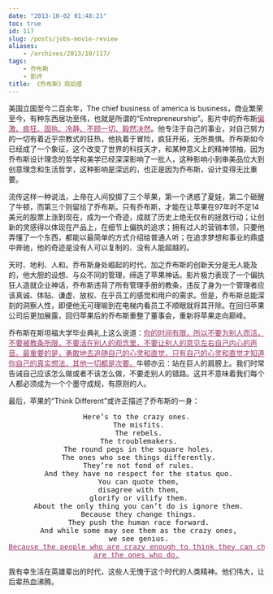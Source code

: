 ```yaml
---
date: "2013-10-02 01:48:21"
toc: true
id: 117
slug: /posts/jobs-movie-review
aliases:
    - /archives/2013/10/117/
tags:
    - 乔布斯
    - 影评
title: 《乔布斯》观后感
---
```


美国立国至今二百余年，The chief business of america is business，商业繁荣至今，有种东西居功至伟，也就是所谓的“Entrepreneurship”。影片中的乔布斯<span style="text-decoration: underline;"><span style="color: #993366; text-decoration: underline;">偏激、疯狂、固执、冷静、不顾一切、毅然决然</span></span>。他专注于自己的事业，对自己努力的一切有着近乎宗教式的狂热，他执着于冒险，疯狂开拓，无所畏惧。乔布斯如今已经成了一个象征，这个改变了世界的科技天才，和某种意义上的精神领袖，因为乔布斯设计理念的哲学和美学已经深深影响了一批人，这种影响小到审美品位大到创意理念和生活哲学，这种影响是深远的，也正是因为乔布斯，设计变得无比重要。

<!-- more -->

流传这样一种说法，上帝在人间投掷了三个苹果，第一个诱惑了夏娃，第二个砸醒了牛顿，而第三个则留给了乔布斯。只有乔布斯，才能在让苹果在97年时不足14美元的股票上涨到现在，成为一个奇迹，成就了历史上绝无仅有的拯救行动；让创新的灵感得以体现在产品上，在细节上偏执的追求；拥有过人的营销本领，只要他弄懂了一个东西，都能以最简单的方式介绍给普通人听；在追求梦想和事业的鼎盛中奔驰，他的奇迹是没有人可以复制的、没有人能超越的。

天时、地利、人和。乔布斯身处崛起的时代，加之乔布斯的创新天分是无人能及的，他大胆的设想、与众不同的管理，缔造了苹果神话。影片极力表现了一个偏执狂人造就企业神话，乔布斯违背了所有管理手册的教条，违反了身为一个管理者应该真诚、体贴、谦虚、放权、在乎员工的感觉和用户的需求。但是，乔布斯总能深刻的洞察人性，即便他无可理喻到在电梯内看员工不顺眼就将其开除。在回归苹果公司后更加展露，回归苹果后的乔布斯重整了董事会，重新将苹果走向巅峰。

乔布斯在斯坦福大学毕业典礼上这么说道：<span style="text-decoration: underline;"><span style="color: #993366; text-decoration: underline;">你的时间有限，所以不要为别人而活，不要被教条所限，不要活在别人的观念里，不要让别人的意见左右自己内心的声音。最重要的是，勇敢地去追随自己的心灵和直觉，只有自己的心灵和直觉才知道你自己的真实想法，其他一切都是次要。</span></span>牛顿亦云：站在巨人的肩膀上。我们时常告诫自己应该怎么做或者不该怎么做，不要走别人的错路。这并不意味着我们每个人都必须成为一个个墨守成规，有原则的人。

最后，苹果的“Think Different”或许正描述了乔布斯的一身：

<pre style="text-align: center;">Here’s to the crazy ones.
 The misfits.
 The rebels.
 The troublemakers.
 The round pegs in the square holes.
 The ones who see things differently.
 They’re not fond of rules.
 And they have no respect for the status quo.
 You can quote them,
 disagree with them,
 glorify or vilify them.
 About the only thing you can’t do is ignore them.
 Because they change things.
 They push the human race forward.
 And while some may see them as the crazy ones,
 we see genius.
<span style="text-decoration: underline;"><span style="color: #993366; text-decoration: underline;">Because the people who are crazy enough to think they can change the world,</span></span>
<span style="text-decoration: underline;"><span style="color: #993366; text-decoration: underline;">are the ones who do.</span></span></pre>

我有幸生活在英雄辈出的时代，这些人无愧于这个时代的人类精神。他们伟大，让后辈热血沸腾。